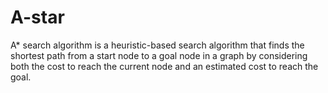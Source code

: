 # A-star
 A* search algorithm is a heuristic-based search algorithm that finds the shortest path from a start node to a goal node in a graph by considering both the cost to reach the current node and an estimated cost to reach the goal.
